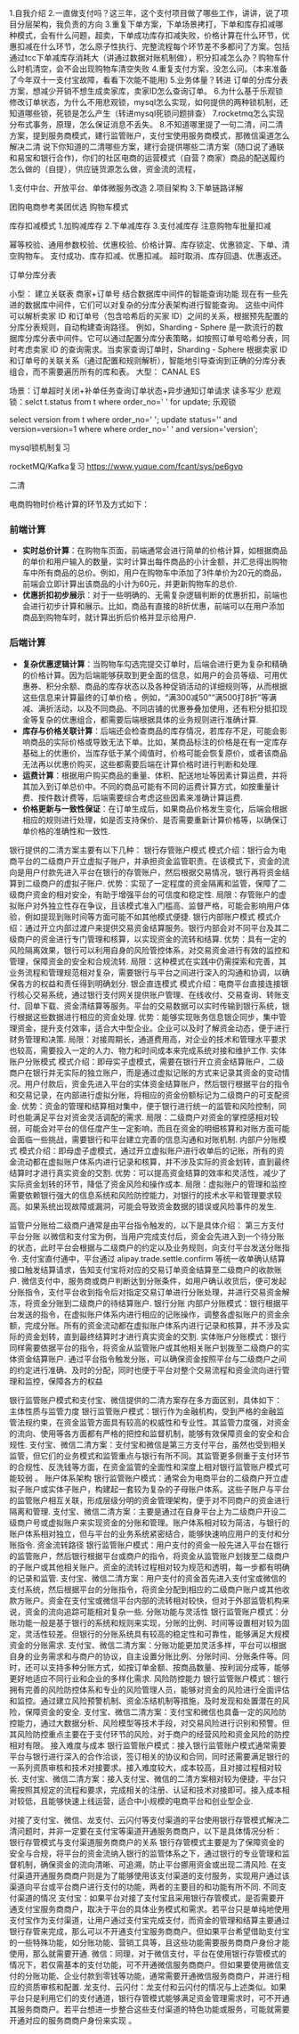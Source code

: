 1.自我介绍
2.一直做支付吗？这三年，这个支付项目做了哪些工作，讲讲，说了项目分层架构，我负责的方向
3.重复下单方案，下单场景拷打，下单和库存扣减哪种模式，会有什么问题，超卖，下单成功库存扣减失败，价格计算在什么环节，优惠扣减在什么环节，怎么原子性执行、完整流程每个环节差不多都问了方案。包括通过tcc下单减库存消耗大（讲通过数据对账机制做），积分扣减怎么办？购物车什么时机清空，会不会出现购物车清空失败
4.重复支付方案，没怎么问。（本来准备了今年双十一支付宝故障，看看下次能不能用)
5.业务体量？转进 订单的分库分表方案，想减少开销不想生成卖家库，卖家ID怎么查询订单。
6.为什么基于乐观锁修改订单状态，为什么不用悲观锁，mysql怎么实现，如何提供的两种锁机制，还知道哪些锁，死锁是怎么产生（转进mysql死锁问题排查）
7.rocketmq怎么实现分布式事务，原理，怎么保证消息不丢失。
8.不知道哪里提了一句二清，问二清方案，提到服务商模式，建行监管账户，支付宝使用服务商模式，那微信渠道怎么解决二清
说下你知道的二清哪些方案，建行会提供哪些二清方案（随口说了通联和易宝和银行合作)，你们的社区电商的运营模式（自营？商家）商品的配送履约怎么做的（自提），供应链货源怎么做，资金流的流程，


1.支付中台、开放平台、单体微服务改造
2.项目架构
3.下单链路详解

团购电商参考美团优选
购物车模式

库存扣减模式
1.加购减库存
2.下单减库存
3.支付减库存
注意购物车批量扣减

幂等校验、通用参数校验、优惠校验、价格计算、库存锁定、优惠锁定、下单、清空购物车。
支付成功、库存扣减、优惠扣减。
超时取消、库存回退、优惠返还。

订单分库分表

小型：
建立关联表  商家+订单号 
结合数据库中间件的智能查询功能
现在有一些先进的数据库中间件，它们可以对复杂的分库分表架构进行智能查询。
这些中间件可以解析卖家 ID 和订单号（包含哈希后的买家 ID）之间的关系，根据预先配置的分库分表规则，自动构建查询路径。
例如，Sharding - Sphere 是一款流行的数据库分库分表中间件。它可以通过配置分库分表策略，如按照订单号哈希分表，同时考虑卖家 ID 的查询需求。当卖家查询订单时，Sharding - Sphere 根据卖家 ID 和订单号的关联关系（通过配置和规则解析），智能地引导查询到正确的分库分表组合，而不需要遍历所有的库和表。
大型：
CANAL  ES

场景：订单超时关闭+补单任务查询订单状态+异步通知订单请求  读多写少
悲观锁：selct t.status from t where order_no=' ' for update;
乐观锁

select version from t where order_no=' ';
update status='' and version=version=1 where where order_no=' ' and version='version';

mysql锁机制复习

rocketMQ/Kafka复习
https://www.yuque.com/fcant/sys/pe6gvp

二清

电商购物时价格计算的环节及方式如下：

### 前端计算
- **实时总价计算**：在购物车页面，前端通常会进行简单的价格计算，如根据商品的单价和用户输入的数量，实时计算出每件商品的小计金额，并汇总得出购物车中所有商品的总价。例如，用户在购物车中添加了3件单价为20元的商品，前端会立即计算出该商品的小计为60元，并更新购物车的总价.
- **优惠折扣初步展示**：对于一些明确的、无需复杂逻辑判断的优惠折扣，前端也会进行初步计算和展示。比如，商品有直接的8折优惠，前端可以在用户添加商品到购物车时，就计算出折后价格并显示给用户.

### 后端计算
- **复杂优惠逻辑计算**：当购物车勾选完提交订单时，后端会进行更为复杂和精确的价格计算。因为后端能够获取到更全面的信息，如用户的会员等级、可用优惠券、积分余额、商品的库存状态以及各种促销活动的详细规则等，从而根据这些信息来计算最终的订单价格 。例如，“满300减50”“满500打8折”等满减、满折活动，以及不同商品、不同店铺的优惠券叠加使用，还有积分抵扣现金等复杂的优惠组合，都需要后端根据具体的业务规则进行准确计算.
- **库存与价格关联计算**：后端还会检查商品的库存情况，若库存不足，可能会影响商品的实际价格或导致无法下单。比如，某商品标注的价格是在有一定库存基础上的优惠价，当库存低于某个阈值时，价格可能会恢复原价，或者该商品无法再以优惠价购买，这些都需要后端在计算价格时进行判断和处理.
- **运费计算**：根据用户购买商品的重量、体积、配送地址等因素计算运费，并将其加入到订单总价中。不同的商品可能有不同的运费计算方式，如按重量计费、按件数计费等，后端需要综合考虑这些因素来准确计算运费.
- **价格更新与一致性保证**：在订单生成后，如果商品价格发生变化，后端会根据相应的规则进行处理，如是否支持保价、是否需要重新计算价格等，以确保订单价格的准确性和一致性.

银行提供的二清方案主要有以下几种：
银行存管账户模式
模式介绍：银行会为电商平台的二级商户开立虚拟子账户，并承担资金监管职责。在该模式下，资金的流向是用户付款先进入平台在银行的存管账户，然后根据交易情况，银行再将资金结算到二级商户的虚拟子账户.
优势：实现了一定程度的资金隔离和监管，保障了二级商户资金的相对安全，有助于增强平台的可信度和稳定性.
局限：存管账户的虚拟账户对外独立性存在争议，且该模式准入门槛高、监督严格，可能会影响用户体验，例如提现到账时间等方面可能不如其他模式便捷.
银行内部账户模式
模式介绍：通过开立内部过渡户来提供交易资金结算服务。银行内部会对不同平台及其二级商户的资金进行专门管理和核算，以实现资金的流转和结算.
优势：具有一定的风险隔离效果，银行可以利用自身的风险管控体系，对交易资金进行有效的监控和管理，保障资金的安全和合规流转.
局限：这种模式在实践中仍需探索和完善，其业务流程和管理规范相对复杂，需要银行与平台之间进行深入的沟通和协调，以确保各方的权益和责任得到明确划分.
银企直连模式
模式介绍：电商平台直接连接银行核心交易系统，通过银行支付网关提供账户管理、在线收付、交易查询、转账支付、回单下载、资金清结算等服务。平台的交易数据可以实时传输到银行系统，银行根据这些数据进行相应的资金处理.
优势：能够实现账务信息银企同步，集中管理资金，提升支付效率，适合大中型企业。企业可以及时了解资金动态，便于进行财务管理和决策.
局限：对接周期长，通道费用高，对企业的技术和管理水平要求也较高，需要投入一定的人力、物力和时间成本来完成系统对接和维护工作.
实体账户分账模式
模式介绍：即母实子虚模式，需要在银行开立资金结算账户，二级商户在银行并无实际的独立账户，而是通过虚拟记账的方式来记录其资金的变动情况。用户付款后，资金先进入平台的实体资金结算账户，然后银行根据平台的指令和交易记录，在内部进行虚拟分账，将相应的资金份额标记为二级商户的可支配资金.
优势：资金的管理和结算相对集中，便于银行进行统一的监管和风险控制，同时也能满足平台对资金灵活调配的需求.
局限：二级商户对资金的掌控感相对较弱，可能会对平台的信任度产生一定影响，而且在资金的明细核算和对账方面可能会面临一些挑战，需要银行和平台建立完善的信息沟通和对账机制.
内部户分账模式
模式介绍：即母虚子虚模式，通过开立虚拟账户进行收单后的记账，所有的资金流动都在虚拟账户体系内进行记录和核算，并不涉及实际的资金划转，直到最终结算时才进行真实资金的交割.
优势：可以提高资金结算的效率和灵活性，减少了实际资金划转的环节，降低了资金风险和操作成本.
局限：虚拟账户的管理和监控需要依赖银行强大的信息系统和风险防控能力，对银行的技术水平和管理要求较高。如果系统出现故障或漏洞，可能会导致资金数据的错误或风险事件的发生.

监管户分账给二级商户通常是由平台指令触发的，以下是具体介绍：
第三方支付平台分账
以微信和支付宝为例，当用户完成支付后，资金会先进入到一个待分账的状态，此时平台会根据与二级商户的约定以及业务规则，向支付平台发送分账指令.
支付宝直付通中，平台通过 alipay.trade.settle.confirm 等统一收单确认结算接口触发结算请求，告知支付宝将对应的交易订单资金结算至二级商户的收款账户.
微信支付中，服务商或商户判断达到分账条件，如用户确认收货后，便可发起分账指令，支付平台收到指令后对指定交易订单进行分账处理，并进行交易资金解冻，将资金分账到二级商户的待结算账户.
银行分账
内部户分账模式：银行根据平台发送的指令，在虚拟账户体系内进行相应的记账操作，调整各虚拟账户的资金余额，完成分账。所有的资金流动都在虚拟账户体系内进行记录和核算，并不涉及实际的资金划转，直到最终结算时才进行真实资金的交割.
实体账户分账模式：银行同样需要依据平台的指令，将资金从监管账户或其他相关账户划拨至二级商户的实体资金结算账户.
通过平台指令触发分账，可以确保资金按照平台与二级商户之间的约定进行准确、及时的分配，同时也便于平台对整个交易流程和资金流向进行管理和监控，保障各方的权益

银行监管账户模式和支付宝、微信提供的二清方案存在多方面区别，具体如下：
主体性质与监管力度
银行监管账户模式：银行作为金融机构，受到严格的金融监管法规约束，在资金监管方面具有较高的权威性和专业性。其监管力度强，对资金的流向、使用等各方面都有严格的把控和监督机制，能够有效保障资金的安全和合规性.
支付宝、微信二清方案：支付宝和微信是第三方支付平台，虽然也受到相关监管，但它们的业务模式和监管重点与银行有所不同。其监管更多侧重于支付环节的合规性、反洗钱等方面，在资金监管的全面性和深度上相对银行监管账户模式可能较弱 。
账户体系架构
银行监管账户模式：通常会为电商平台的二级商户开立虚拟子账户或实体子账户，构建起一套较为复杂的子母账户体系。这些子账户与平台的监管账户相互关联，形成层级分明的资金管理架构，便于对不同商户的资金进行隔离和管理.
支付宝、微信二清方案：主要是通过在自身平台上为二级商户开设二级商户号或虚拟账户来实现资金的分账和管理。账户体系相对较为简洁，与银行的账户体系相对独立，但与平台的业务系统紧密结合，能够快速响应用户的支付和分账指令.
资金流转路径
银行监管账户模式：用户支付的资金一般先进入平台在银行的监管账户，然后银行根据平台或商户的指令，将资金从监管账户划拨至二级商户的子账户或其他相关账户。资金的流转过程相对较为规范和透明，每一步都有明确的记录和监管.
支付宝、微信二清方案：用户支付的资金首先进入支付宝或微信的支付系统，然后根据平台的分账指令，将资金分配到相应的二级商户账户或其他收款方账户。资金在支付宝或微信平台内部的流转相对较快，但对于外部监管机构来说，资金的流向追踪可能相对复杂一些.
分账功能与灵活性
银行监管账户模式：分账功能一般是基于银行的系统和规则来实现，分账的比例、时间等设置相对较为固定，灵活性较差。但银行的分账系统具有较高的稳定性和可靠性，能够满足大规模资金的分账需求.
支付宝、微信二清方案：分账功能更加灵活多样，平台可以根据自身的业务需求和与商户的协议，自主设置分账比例、分账时间、分账条件等。同时，还可以支持多种分账方式，如按订单金额、按商品数量、按利润分成等，能够更好地适应不同行业和企业的多样化需求.
风险防控能力
银行监管账户模式：银行拥有完善的风险防控体系和专业的风险管理人员，能够对资金的风险进行全面评估和监控。通过建立风险预警机制、资金冻结机制等措施，及时发现和处置潜在的风险，保障资金的安全.
支付宝、微信二清方案：支付宝和微信也具备一定的风险防控能力，通过大数据分析、风险模型等技术手段，对交易风险进行识别和预警。但其风险防控重点主要在于支付环节的风险，对于商户的经营风险和资金风险的防控相对有限。
接入难度与成本
银行监管账户模式：接入银行监管账户模式通常需要平台与银行进行深入的合作洽谈，签订相关的协议和合同，同时还需要满足银行的一系列资质审核和技术对接要求。接入难度较大，成本较高，且对接过程相对较长.
支付宝、微信二清方案：接入支付宝、微信的二清方案相对较为便捷，平台只需按照其规定的流程和要求，完成相关的注册、认证和技术对接即可。接入成本相对较低，且能够快速上线运营，适合中小规模的电商平台和创业型企业.

对接了支付宝、微信、龙支付、云闪付等支付渠道的平台使用银行存管模式解决二清问题时，并非一定要在支付宝等渠道开通服务商商户，以下是具体情况分析：
银行存管模式与支付渠道服务商商户的关系
银行存管模式主要是为了保障资金的安全与合规，将平台的资金流纳入银行的监管体系之下，通过银行的专业管理和监督机制，确保资金的流向清晰、可追溯，防止平台挪用资金或出现二清风险.
在支付渠道开通服务商商户则是为了能够使用该支付渠道的支付服务，实现用户通过该渠道向平台或平台商户进行支付的功能，两者的主要目的和功能有所不同.
不同支付渠道的情况
支付宝：如果平台对接了支付宝且采用银行存管模式，是否需要开通支付宝服务商商户，取决于平台的具体业务模式和需求。若平台只是单纯地使用支付宝作为支付渠道，让用户通过支付宝完成支付，而资金的管理和结算主要通过银行存管来完成，那么可以不开通支付宝服务商商户。但如果平台希望借助支付宝的一些特殊功能，如分账功能、营销工具等，且这些功能需要服务商商户身份才能使用，那么就需要开通.
微信：同理，对于微信支付，平台在使用银行存管模式的情况下，若仅需基本的支付功能，可不开通微信服务商商户。但如果要使用微信支付的分账功能、企业付款到零钱等功能，通常需要开通微信服务商商户，并进行相应的资质审核和配置.
龙支付、云闪付：龙支付和云闪付的情况与上述类似。如果平台只是利用它们的支付通道，银行存管模式能够满足资金管理需求时，可不开通其服务商商户。若平台想进一步整合这些支付渠道的特色功能或服务，可能就需要开通对应的服务商商户身份来实现 。
